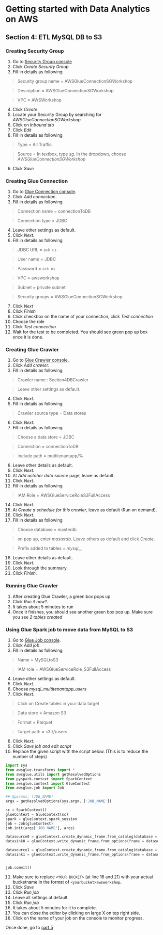 # Getting started with Data Analytics on AWS

## Section 4: ETL MySQL DB to S3

### Creating Security Group
1. Go to [Security Group console](https://ap-southeast-1.console.aws.amazon.com/ec2/v2/home?region=ap-southeast-1#SecurityGroups:sort=vpcId)
2. Click *_Create Security Group_*
3. Fill in details as following

>Security group name = AWSGlueConnectionSGWorkshop

>Description = AWSGlueConnectionSGWorkshop

>VPC = AWSWorkshop

4. Click *_Create_*
5. Locate your Security Group by searching for *_AWSGlueConnectionSGWorkshop_*
6. Click on *_Inbound_* tab
7. Click *_Edit_*
8. Fill in details as following

>Type = All Traffic

>Source = In textbox, type *_sg_*. In the dropdown, choose *_AWSGlueConnectionSGWorkshop_*

9. Click *_Save_*

### Creating Glue Connection
1. Go to [Glue Connection console](https://ap-southeast-1.console.aws.amazon.com/glue/home?region=ap-southeast-1#catalog:tab=connections).
2. Click *_Add connection_*.
3. Fill in details as following

>Connection name = connectionToDB

>Connection type = JDBC

4. Leave other settings as default.
5. Click *_Next_*.
6. Fill in details as following

>JDBC URL = `ask us`

>User name = JDBC

>Password = `ask us`

>VPC = awsworkshop

>Subnet = private subnet

>Security groups = AWSGlueConnectionSGWorkshop

7. Click *_Next_*
8. Click *_Finish_*
9. Click checkbox on the name of your connection, click *_Test connection_*
10. Choose the role
11. Click *_Test connection_*
12. Wait for the test to be completed. You should see green pop up box once it is done.

### Creating Glue Crawler
1. Go to [Glue Crawler console](https://ap-southeast-1.console.aws.amazon.com/glue/home?region=ap-southeast-1#catalog:tab=crawlers).
1. Click *_Add crawler_*.
1. Fill in details as following

>Crawler name:: Section4DBCrawler

>Leave other settings as default.

4. Click *_Next_*.
5. Fill in details as following

>Crawler source type = Data stores

6. Click *_Next_*.
7. Fill in details as following

>Choose a data store = JDBC

>Connection = connectionToDB

>Include path = multitenantapp/%

8. Leave other details as default.
9. Click *_Next_*.
10. At *_Add antoher data source_* page, leave as default.
11. Click *_Next_*.
12. Fill in details as following

>IAM Role = AWSGlueServiceRoleS3FullAccess

14. Click *_Next_*.
15. At *_Create a schedule for this crawler_*, leave as default (Run on demand).
16. Click *_Next_*.
17. Fill in details as following

>Choose database = masterdb

>on pop up, enter *_masterdb_*. Leave others as default and click *Create*.

>Prefix added to tables = *_mysql___*

18. Leave other details as default.
19. Click *_Next_*.
20. Look through the summary
21. Click *_Finish_*.

### Running Glue Crawler
1. After creating Glue Crawler, a green box pops up
2. Click *_Run it now?_*.
3. It takes about 5 minutes to run
4. Once it finishes, you should see another green box pop up. Make sure you see *_2 tables created_*

### Using Glue Spark job to move data from MySQL to S3
1. Go to [Glue Job console](https://ap-southeast-1.console.aws.amazon.com/glue/home?region=ap-southeast-1#etl:tab=jobs).
2. Click *_Add job_*.
3. Fill in details as following

>Name = MySQLtoS3

>IAM role = AWSGlueServiceRole_S3FullAccess

4. Leave other settings as default.
5. Click *_Next_*.
6. Choose *_mysql_multitenantapp_users_* 
7. Click *_Next_*.

>Click on Create tables in your data target

>Data store = Amazon S3

>Format = Parquet

>Target path = s3://<Your bucket name>/users

8. Click *_Next_*.
9. Click *_Save job and edit script_*
10. Replace the given script with the script below. (This is to reduce the number of steps)

```python
import sys
from awsglue.transforms import *
from awsglue.utils import getResolvedOptions
from pyspark.context import SparkContext
from awsglue.context import GlueContext
from awsglue.job import Job

## @params: [JOB_NAME]
args = getResolvedOptions(sys.argv, ['JOB_NAME'])

sc = SparkContext()
glueContext = GlueContext(sc)
spark = glueContext.spark_session
job = Job(glueContext)
job.init(args['JOB_NAME'], args)

datasource0 = glueContext.create_dynamic_frame.from_catalog(database = "masterdb", table_name = "mysql_multitenantapp_tenants", transformation_ctx = "datasource0")
datasink0 = glueContext.write_dynamic_frame.from_options(frame = datasource0, connection_type = "s3", connection_options = {"path": "s3://<YOUR BUCKET>/tenants/"}, format = "parquet", transformation_ctx = "datasink0")

datasource1 = glueContext.create_dynamic_frame.from_catalog(database = "masterdb", table_name = "mysql_multitenantapp_users", transformation_ctx = "datasource1")
datasink1 = glueContext.write_dynamic_frame.from_options(frame = datasource1, connection_type = "s3", connection_options = {"path": "s3://<YOUR BUCKET>/users/"}, format = "parquet", transformation_ctx = "datasink1")


job.commit()
```
11. Make sure to replace `<YOUR BUCKET>` (at line 18 and 21) with your actual bucketname in the format of `<yourbucket>awsworkshop`.
8. Click *_Save_*
9. Click *_Run job_*
10. Leave all settings at default.
11. Click *_Run job_*
12. It takes about 5 minutes for it to complete.
13. You can close the editor by clicking on large X on top right side.
14. Click on the name of your job on the console to monitor progress.


Once done, go to [part 5](https://github.com/RichardYeoRepo/ISVAnalytics/blob/master/part5.md)
